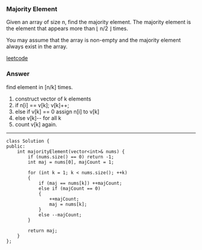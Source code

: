 ### Majority Element
Given an array of size n, find the majority element. The majority element is the element that appears more than ⌊ n/2 ⌋ times.

You may assume that the array is non-empty and the majority element always exist in the array.

[leetcode](https://leetcode.com/problems/majority-element/description/)

### Answer 
find element in [n/k] times. 
1) construct vector of k elements
2) if n[i] == v[k]; v[k]++;
3) else if v[k] == 0 assign n[i] to v[k]
4) else v[k]-- for all k
5) count v[k] again.

---
	class Solution {
	public:
	    int majorityElement(vector<int>& nums) {
	        if (nums.size() == 0) return -1;
	        int maj = nums[0], majCount = 1;
	        
	        for (int k = 1; k < nums.size(); ++k)
	        {
	            if (maj == nums[k]) ++majCount;
	            else if (majCount == 0)
	            {
	                ++majCount;
	                maj = nums[k];
	            }
	            else --majCount;
	        }
	        
	        return maj;
	    }
	};